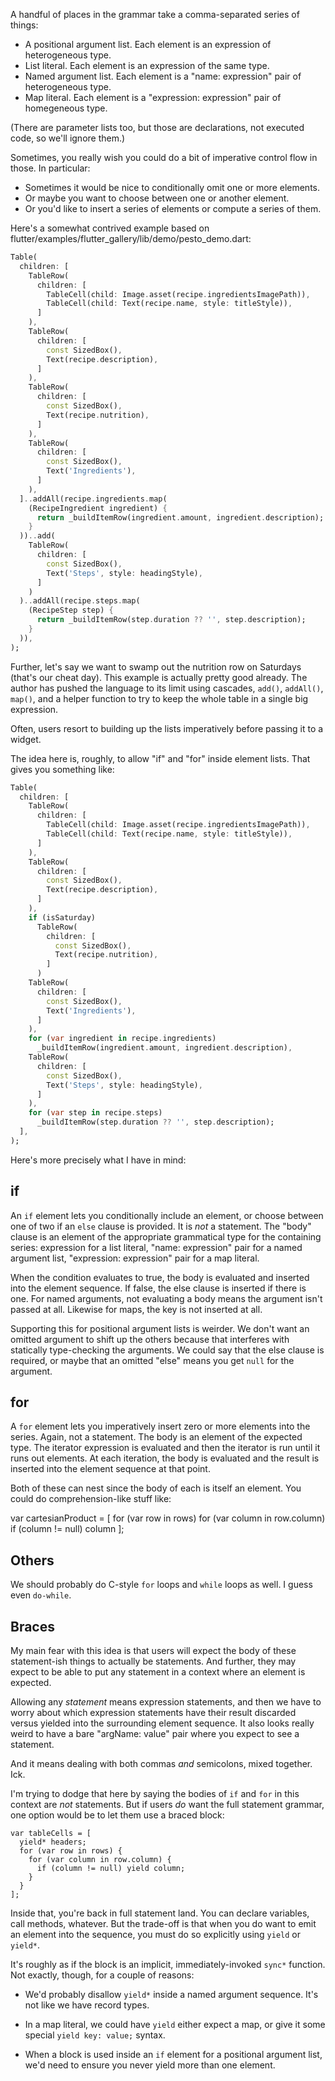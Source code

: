 A handful of places in the grammar take a comma-separated series of things:

- A positional argument list. Each element is an expression of heterogeneous
  type.
- List literal. Each element is an expression of the same type.
- Named argument list. Each element is a "name: expression" pair of
  heterogeneous type.
- Map literal. Each element is a "expression: expression" pair of homegeneous
  type.

(There are parameter lists too, but those are declarations, not executed code,
so we'll ignore them.)

Sometimes, you really wish you could do a bit of imperative control flow in
those. In particular:

- Sometimes it would be nice to conditionally omit one or more elements.
- Or maybe you want to choose between one or another element.
- Or you'd like to insert a series of elements or compute a series of them.

Here's a somewhat contrived example based on
flutter/examples/flutter_gallery/lib/demo/pesto_demo.dart:

```dart
Table(
  children: [
    TableRow(
      children: [
        TableCell(child: Image.asset(recipe.ingredientsImagePath)),
        TableCell(child: Text(recipe.name, style: titleStyle)),
      ]
    ),
    TableRow(
      children: [
        const SizedBox(),
        Text(recipe.description),
      ]
    ),
    TableRow(
      children: [
        const SizedBox(),
        Text(recipe.nutrition),
      ]
    ),
    TableRow(
      children: [
        const SizedBox(),
        Text('Ingredients'),
      ]
    ),
  ]..addAll(recipe.ingredients.map(
    (RecipeIngredient ingredient) {
      return _buildItemRow(ingredient.amount, ingredient.description);
    }
  ))..add(
    TableRow(
      children: [
        const SizedBox(),
        Text('Steps', style: headingStyle),
      ]
    )
  )..addAll(recipe.steps.map(
    (RecipeStep step) {
      return _buildItemRow(step.duration ?? '', step.description);
    }
  )),
);
```

Further, let's say we want to swamp out the nutrition row on Saturdays (that's
our cheat day). This example is actually pretty good already. The author has
pushed the language to its limit using cascades, `add()`, `addAll()`, `map()`,
and a helper function to try to keep the whole table in a single big expression.

Often, users resort to building up the lists imperatively before passing it to a
widget.

The idea here is, roughly, to allow "if" and "for" inside element lists. That
gives you something like:

```dart
Table(
  children: [
    TableRow(
      children: [
        TableCell(child: Image.asset(recipe.ingredientsImagePath)),
        TableCell(child: Text(recipe.name, style: titleStyle)),
      ]
    ),
    TableRow(
      children: [
        const SizedBox(),
        Text(recipe.description),
      ]
    ),
    if (isSaturday)
      TableRow(
        children: [
          const SizedBox(),
          Text(recipe.nutrition),
        ]
      )
    TableRow(
      children: [
        const SizedBox(),
        Text('Ingredients'),
      ]
    ),
    for (var ingredient in recipe.ingredients)
      _buildItemRow(ingredient.amount, ingredient.description),
    TableRow(
      children: [
        const SizedBox(),
        Text('Steps', style: headingStyle),
      ]
    ),
    for (var step in recipe.steps)
      _buildItemRow(step.duration ?? '', step.description);
  ],
);
```

Here's more precisely what I have in mind:

## if

An `if` element lets you conditionally include an element, or choose between one
of two if an `else` clause is provided. It is *not* a statement. The "body"
clause is an element of the appropriate grammatical type for the containing
series: expression for a list literal, "name: expression" pair for a named
argument list, "expression: expression" pair for a map literal.

When the condition evaluates to true, the body is evaluated and inserted into
the element sequence. If false, the else clause is inserted if there is one. For
named arguments, not evaluating a body means the argument isn't passed at all.
Likewise for maps, the key is not inserted at all.

Supporting this for positional argument lists is weirder. We don't want an
omitted argument to shift up the others because that interferes with statically
type-checking the arguments. We could say that the else clause is required, or
maybe that an omitted "else" means you get `null` for the argument.

## for

A `for` element lets you imperatively insert zero or more elements into the
series. Again, not a statement. The body is an element of the expected type. The
iterator expression is evaluated and then the iterator is run until it runs out
elements. At each iteration, the body is evaluated and the result is inserted
into the element sequence at that point.

Both of these can nest since the body of each is itself an element. You could do
comprehension-like stuff like:

var cartesianProduct = [
  for (var row in rows)
    for (var column in row.column)
      if (column != null) column
];

## Others

We should probably do C-style `for` loops and `while` loops as well. I guess
even `do-while`.

## Braces

My main fear with this idea is that users will expect the body of these
statement-ish things to actually be statements. And further, they may expect to
be able to put any statement in a context where an element is expected.

Allowing any *statement* means expression statements, and then we have to worry
about which expression statements have their result discarded versus yielded
into the surrounding element sequence. It also looks really weird to have a bare "argName: value" pair where you expect to see a statement.

And it means dealing with both commas *and* semicolons, mixed together. Ick.

I'm trying to dodge that here by saying the bodies of `if` and `for` in this context are *not* statements. But if users *do* want the full statement grammar, one option would be to let them use a braced block:

```
var tableCells = [
  yield* headers;
  for (var row in rows) {
    for (var column in row.column) {
      if (column != null) yield column;
    }
  }
];
```

Inside that, you're back in full statement land. You can declare variables, call
methods, whatever. But the trade-off is that when you do want to emit an element
into the sequence, you must do so explicitly using `yield` or `yield*`.

It's roughly as if the block is an implicit, immediately-invoked `sync*`
function. Not exactly, though, for a couple of reasons:

- We'd probably disallow `yield*` inside a named argument sequence. It's not
  like we have record types.

- In a map literal, we could have `yield` either expect a map, or give it some
  special `yield key: value;` syntax.

- When a block is used inside an `if` element for a positional argument list,
  we'd need to ensure you never yield more than one element.
